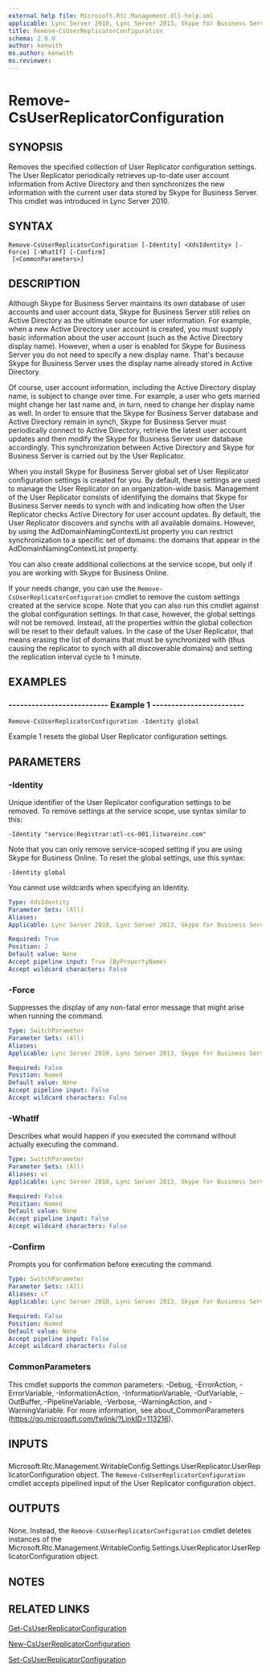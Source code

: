 ```yaml
---
external help file: Microsoft.Rtc.Management.dll-help.xml
applicable: Lync Server 2010, Lync Server 2013, Skype for Business Server 2015, Skype for Business Server 2019
title: Remove-CsUserReplicatorConfiguration
schema: 2.0.0
author: kenwith
ms.author: kenwith
ms.reviewer:
---
```


# Remove-CsUserReplicatorConfiguration

## SYNOPSIS
Removes the specified collection of User Replicator configuration settings.
The User Replicator periodically retrieves up-to-date user account information from Active Directory and then synchronizes the new information with the current user data stored by Skype for Business Server.
This cmdlet was introduced in Lync Server 2010.


## SYNTAX

```
Remove-CsUserReplicatorConfiguration [-Identity] <XdsIdentity> [-Force] [-WhatIf] [-Confirm]
 [<CommonParameters>]
```

## DESCRIPTION
Although Skype for Business Server maintains its own database of user accounts and user account data, Skype for Business Server still relies on Active Directory as the ultimate source for user information.
For example, when a new Active Directory user account is created, you must supply basic information about the user account (such as the Active Directory display name).
However, when a user is enabled for Skype for Business Server you do not need to specify a new display name.
That's because Skype for Business Server uses the display name already stored in Active Directory.

Of course, user account information, including the Active Directory display name, is subject to change over time.
For example, a user who gets married might change her last name and, in turn, need to change her display name as well.
In order to ensure that the Skype for Business Server database and Active Directory remain in synch, Skype for Business Server must periodically connect to Active Directory, retrieve the latest user account updates and then modify the Skype for Business Server user database accordingly.
This synchronization between Active Directory and Skype for Business Server is carried out by the User Replicator.

When you install Skype for Business Server global set of User Replicator configuration settings is created for you.
By default, these settings are used to manage the User Replicator on an organization-wide basis.
Management of the User Replicator consists of identifying the domains that Skype for Business Server needs to synch with and indicating how often the User Replicator checks Active Directory for user account updates.
By default, the User Replicator discovers and synchs with all available domains.
However, by using the AdDomainNamingContextList property you can restrict synchronization to a specific set of domains: the domains that appear in the AdDomainNamingContextList property.

You can also create additional collections at the service scope, but only if you are working with Skype for Business Online.

If your needs change, you can use the `Remove-CsUserReplicatorConfiguration` cmdlet to remove the custom settings created at the service scope.
Note that you can also run this cmdlet against the global configuration settings.
In that case, however, the global settings will not be removed.
Instead, all the properties within the global collection will be reset to their default values.
In the case of the User Replicator, that means erasing the list of domains that must be synchronized with (thus causing the replicator to synch with all discoverable domains) and setting the replication interval cycle to 1 minute.


## EXAMPLES

### -------------------------- Example 1 ------------------------
```
Remove-CsUserReplicatorConfiguration -Identity global
```

Example 1 resets the global User Replicator configuration settings.


## PARAMETERS

### -Identity
Unique identifier of the User Replicator configuration settings to be removed.
To remove settings at the service scope, use syntax similar to this:

`-Identity "service:Registrar:atl-cs-001.litwareinc.com"`

Note that you can only remove service-scoped setting if you are using Skype for Business Online.
To reset the global settings, use this syntax:

`-Identity global`

You cannot use wildcards when specifying an Identity.


```yaml
Type: XdsIdentity
Parameter Sets: (All)
Aliases: 
Applicable: Lync Server 2010, Lync Server 2013, Skype for Business Server 2015, Skype for Business Server 2019

Required: True
Position: 2
Default value: None
Accept pipeline input: True (ByPropertyName)
Accept wildcard characters: False
```

### -Force
Suppresses the display of any non-fatal error message that might arise when running the command.

```yaml
Type: SwitchParameter
Parameter Sets: (All)
Aliases: 
Applicable: Lync Server 2010, Lync Server 2013, Skype for Business Server 2015, Skype for Business Server 2019

Required: False
Position: Named
Default value: None
Accept pipeline input: False
Accept wildcard characters: False
```

### -WhatIf
Describes what would happen if you executed the command without actually executing the command.

```yaml
Type: SwitchParameter
Parameter Sets: (All)
Aliases: wi
Applicable: Lync Server 2010, Lync Server 2013, Skype for Business Server 2015, Skype for Business Server 2019

Required: False
Position: Named
Default value: None
Accept pipeline input: False
Accept wildcard characters: False
```

### -Confirm
Prompts you for confirmation before executing the command.

```yaml
Type: SwitchParameter
Parameter Sets: (All)
Aliases: cf
Applicable: Lync Server 2010, Lync Server 2013, Skype for Business Server 2015, Skype for Business Server 2019

Required: False
Position: Named
Default value: None
Accept pipeline input: False
Accept wildcard characters: False
```

### CommonParameters
This cmdlet supports the common parameters: -Debug, -ErrorAction, -ErrorVariable, -InformationAction, -InformationVariable, -OutVariable, -OutBuffer, -PipelineVariable, -Verbose, -WarningAction, and -WarningVariable. For more information, see about_CommonParameters (https://go.microsoft.com/fwlink/?LinkID=113216).

## INPUTS

###  
Microsoft.Rtc.Management.WritableConfig.Settings.UserReplicator.UserReplicatorConfiguration object.
The `Remove-CsUserReplicatorConfiguration` cmdlet accepts pipelined input of the User Replicator configuration object.

## OUTPUTS

###  
None.
Instead, the `Remove-CsUserReplicatorConfiguration` cmdlet deletes instances of the Microsoft.Rtc.Management.WritableConfig.Settings.UserReplicator.UserReplicatorConfiguration object.

## NOTES

## RELATED LINKS

[Get-CsUserReplicatorConfiguration](Get-CsUserReplicatorConfiguration.md)

[New-CsUserReplicatorConfiguration](New-CsUserReplicatorConfiguration.md)

[Set-CsUserReplicatorConfiguration](Set-CsUserReplicatorConfiguration.md)

